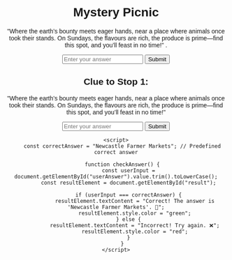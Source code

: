 
<html lang="en">
<head>
    <meta charset="UTF-8">
    <meta name="viewport" content="width=device-width, initial-scale=1.0">
    <title>Clue Solver</title>
    <style>
        body { font-family: Arial, sans-serif; text-align: center; margin: 50px; }
        #feedback { font-weight: bold; margin-top: 10px; }
    </style>
</head>
<body>
    <h1>Mystery Picnic</h1>
    <p id="clue">"Where the earth’s bounty meets eager hands, near a place where animals once took their stands. On Sundays, the flavours are rich, the produce is prime—find this spot, and you’ll feast in no time!" .</p>
    <input type="text" id="answer" placeholder="Enter your answer">
    <button onclick="checkAnswer()">Submit</button>
    <p id="feedback"></p>
    <button id="nextButton" onclick="nextClue()" style="display:none;">Next Clue</button>

   <!DOCTYPE html>
<html lang="en">
<head>
    <meta charset="UTF-8">
    <meta name="viewport" content="width=device-width, initial-scale=1.0">
    <title>Answer Checker</title>
</head>
<body>
    <h2>Clue to Stop 1:</h2>
    <p>"Where the earth’s bounty meets eager hands, near a place where animals once took their stands. On Sundays, the flavours are rich, the produce is prime—find this spot, and you’ll feast in no time!"</p>
    <input type="text" id="userAnswer" placeholder="Enter your answer">
    <button onclick="checkAnswer()">Submit</button>
    <p id="result"></p>

    <script>
        const correctAnswer = "Newcastle Farmer Markets"; // Predefined correct answer

        function checkAnswer() {
            const userInput = document.getElementById("userAnswer").value.trim().toLowerCase();
            const resultElement = document.getElementById("result");

            if (userInput === correctAnswer) {
                resultElement.textContent = "Correct! The answer is 'Newcastle Farmer Markets'. 🎉";
                resultElement.style.color = "green";
            } else {
                resultElement.textContent = "Incorrect! Try again. ❌";
                resultElement.style.color = "red";
            }
        }
    </script>
</body>
</html>

